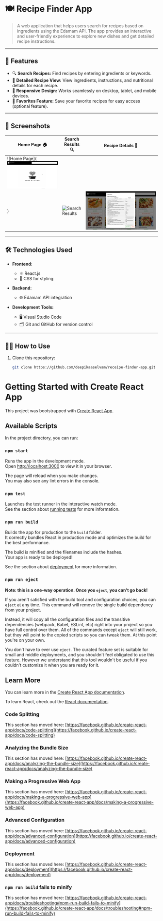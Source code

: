 # 🍽️ Recipe Finder App

> A web application that helps users search for recipes based on ingredients using the Edamam API. The app provides an interactive and user-friendly experience to explore new dishes and get detailed recipe instructions. 

---

## 🚀 Features

- 🔍 **Search Recipes:** Find recipes by entering ingredients or keywords.
- 🍴 **Detailed Recipe View:** View ingredients, instructions, and nutritional details for each recipe.
- 📱 **Responsive Design:** Works seamlessly on desktop, tablet, and mobile devices.
- 🌟 **Favorites Feature:** Save your favorite recipes for easy access (optional feature).

---

## 📸 Screenshots

| Home Page 🏠 | Search Results 🔍 | Recipe Details 🍴 |
| ------------ | ----------------- | ----------------- |
| ![Home Page](<img src="https://github.com/deepikaaselvam/RECEIPE-FINDER-APP/blob/main/Homepage.png" alt="Home Page Screenshot" width="600">
) | ![Search Results](https://github.com/deepikaaselvam/RECEIPE-FINDER-APP/blob/main/Searchpage.png) | ![Recipe Details](https://github.com/deepikaaselvam/RECEIPE-FINDER-APP/blob/main/ReceipeDetails.png)


---

## 🛠️ Technologies Used

- **Frontend:**
  - ⚛️ React.js
  - 🎨 CSS for styling

- **Backend:**
  - 🌐 Edamam API integration

- **Development Tools:**
  - 🖥️ Visual Studio Code
  - 🗂️ Git and GitHub for version control

---

## 🧑‍🍳 How to Use

1. Clone this repository:
   ```bash
   git clone https://github.com/deepikaaselvam/receipe-finder-app.git
# Getting Started with Create React App

This project was bootstrapped with [Create React App](https://github.com/facebook/create-react-app).

## Available Scripts

In the project directory, you can run:

### `npm start`

Runs the app in the development mode.\
Open [http://localhost:3000](http://localhost:3000) to view it in your browser.

The page will reload when you make changes.\
You may also see any lint errors in the console.

### `npm test`

Launches the test runner in the interactive watch mode.\
See the section about [running tests](https://facebook.github.io/create-react-app/docs/running-tests) for more information.

### `npm run build`

Builds the app for production to the `build` folder.\
It correctly bundles React in production mode and optimizes the build for the best performance.

The build is minified and the filenames include the hashes.\
Your app is ready to be deployed!

See the section about [deployment](https://facebook.github.io/create-react-app/docs/deployment) for more information.

### `npm run eject`

**Note: this is a one-way operation. Once you `eject`, you can't go back!**

If you aren't satisfied with the build tool and configuration choices, you can `eject` at any time. This command will remove the single build dependency from your project.

Instead, it will copy all the configuration files and the transitive dependencies (webpack, Babel, ESLint, etc) right into your project so you have full control over them. All of the commands except `eject` will still work, but they will point to the copied scripts so you can tweak them. At this point you're on your own.

You don't have to ever use `eject`. The curated feature set is suitable for small and middle deployments, and you shouldn't feel obligated to use this feature. However we understand that this tool wouldn't be useful if you couldn't customize it when you are ready for it.

## Learn More

You can learn more in the [Create React App documentation](https://facebook.github.io/create-react-app/docs/getting-started).

To learn React, check out the [React documentation](https://reactjs.org/).

### Code Splitting

This section has moved here: [https://facebook.github.io/create-react-app/docs/code-splitting](https://facebook.github.io/create-react-app/docs/code-splitting)

### Analyzing the Bundle Size

This section has moved here: [https://facebook.github.io/create-react-app/docs/analyzing-the-bundle-size](https://facebook.github.io/create-react-app/docs/analyzing-the-bundle-size)

### Making a Progressive Web App

This section has moved here: [https://facebook.github.io/create-react-app/docs/making-a-progressive-web-app](https://facebook.github.io/create-react-app/docs/making-a-progressive-web-app)

### Advanced Configuration

This section has moved here: [https://facebook.github.io/create-react-app/docs/advanced-configuration](https://facebook.github.io/create-react-app/docs/advanced-configuration)

### Deployment

This section has moved here: [https://facebook.github.io/create-react-app/docs/deployment](https://facebook.github.io/create-react-app/docs/deployment)

### `npm run build` fails to minify

This section has moved here: [https://facebook.github.io/create-react-app/docs/troubleshooting#npm-run-build-fails-to-minify](https://facebook.github.io/create-react-app/docs/troubleshooting#npm-run-build-fails-to-minify)
